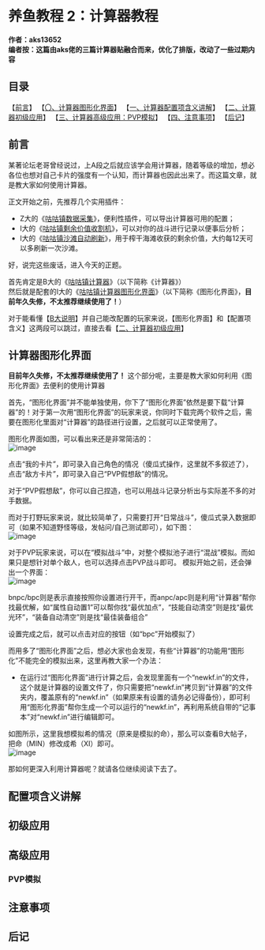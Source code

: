 # 养鱼教程 2：计算器教程
**作者：aks13652**   
**编者按：这篇由aks佬的三篇计算器贴融合而来，优化了排版，改动了一些过期内容**
## 目录
【[前言](#前言)】 【[〇、计算器图形化界面](#使用图形化界面)】 【[一、计算器配置项含义讲解](#配置项含义讲解)】 【[二、计算器初级应用](#初级应用)】 【[三、计算器高级应用：PVP模拟](#高级应用)】 【[四、注意事项](#注意事项)】 【[后记](#后记)】
## 前言
某著论坛老哥曾经说过，上A段之后就应该学会用计算器，随着等级的增加，想必各位也想对自己卡片的强度有一个认知，而计算器也因此出来了。而这篇文章，就是教大家如何使用计算器。

正文开始之前，先推荐几个实用插件：   
- Z大的《[咕咕镇数据采集]()》，便利性插件，可以导出计算器可用的配置；   
- I大的《[咕咕镇剩余价值收割机](https://greasyfork.org/scripts/408937)》，可以对你的战斗进行记录以便事后分析；   
- I大的《[咕咕镇沙滩自动刷新](https://greasyfork.org/scripts/397225)》，用于榨干海滩收获的剩余价值，大约每12天可以多刷新一次沙滩。

好，说完这些废话，进入今天的正题。

首先肯定是B大的《[咕咕镇计算器](../../calc_README.md)》（以下简称《计算器》）   
然后就是配套的I大的《[咕咕镇计算器图形化界面](../../calcgui_README.md)》（以下简称《图形化界面》，**目前年久失修，不太推荐继续使用了！**）   

对于能看懂【[B大说明](../../calc_README.md)】并自己能改配置的玩家来说，【图形化界面】和【配置项含义】这两段可以跳过，直接去看【[二、计算器初级应用](#具体应用)】
## 计算器图形化界面
**目前年久失修，不太推荐继续使用了！**
这个部分呢，主要是教大家如何利用《图形化界面》去便利的使用计算器

首先，“图形化界面”并不能单独使用，你下了“图形化界面”依然是要下载“计算器”的！对于第一次用“图形化界面”的玩家来说，你同时下载完两个软件之后，需要在图形化里面对“计算器”的路径进行设置，之后就可以正常使用了。

图形化界面如图，可以看出来还是非常简洁的：   
![image](https://user-images.githubusercontent.com/35645329/198070785-854553ad-c549-4261-bdd4-1157e2e80f95.png)

点击“我的卡片”，即可录入自己角色的情况（傻瓜式操作，这里就不多叙述了），点击“敌方卡片”，即可录入自己“PVP假想敌”的情况。

对于“PVP假想敌”，你可以自己捏造，也可以用战斗记录分析出与实际差不多的对手数据。

而对于打野玩家来说，就比较简单了，只需要打开“日常战斗”，傻瓜式录入数据即可（如果不知道野怪等级，发帖问/自己测试即可），如下图：   
![image](https://user-images.githubusercontent.com/35645329/198070855-857e9994-025e-4042-a1eb-01bc94e0b96b.png)   

对于PVP玩家来说，可以在“模拟战斗”中，对整个模拟池子进行“混战”模拟。而如果只是想针对单个敌人，也可以选择点击PVP战斗即可。
模拟开始之前，还会弹出一个界面：   
![image](https://user-images.githubusercontent.com/35645329/198071843-0758871f-43bf-4dcb-a9f4-7c3ec79e62a6.png)   

bnpc/bpc则是表示直接按照你设置进行开干，而anpc/apc则是利用“计算器”帮你找最优解，如“属性自动置1”可以帮你找“最优加点”，“技能自动清空”则是找“最优光环”，“装备自动清空”则是找“最佳装备组合”

设置完成之后，就可以点击对应的按钮（如“bpc”开始模拟了）  

而用多了“图形化界面”之后，想必大家也会发现，有些“计算器”的功能用“图形化”不能完全的模拟出来，这里再教大家一个办法：    
- 在运行过“图形化界面”进行计算之后，会发现里面有一个“newkf.in”的文件，这个就是计算器的设置文件了，你只需要把“newkf.in”拷贝到“计算器”的文件夹内，覆盖原有的“newkf.in”（如果原来有设置的请务必记得备份），即可利用“图形化界面”帮你生成一个可以运行的“newkf.in”，再利用系统自带的“记事本”对“newkf.in”进行编辑即可。

如图所示，这里我想模拟希的情况（原来是模拟的命），那么可以查看B大帖子，把命（MIN）修改成希（XI）即可。   
![image](https://user-images.githubusercontent.com/35645329/198072283-e8bc7a49-0283-4d3b-b4e6-845d39fee1b6.png)

那如何更深入利用计算器呢？就请各位继续阅读下去了。 
## 配置项含义讲解

## 初级应用

## 高级应用
### PVP模拟

## 注意事项

## 后记
